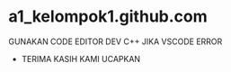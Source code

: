 # a1_kelompok1.github.com

GUNAKAN CODE EDITOR DEV C++ JIKA VSCODE ERROR


- TERIMA KASIH KAMI UCAPKAN

